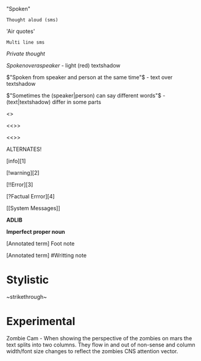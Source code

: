 "Spoken"

`Thought aloud (sms)`

'Air quotes'

```
Multi line sms
```

*Private thought*

$Spoken over a speaker$ - light (red) textshadow

$"Spoken from speaker and person at the same time"$ - text over textshadow

$"Sometimes the (speaker|person) can say different words"$ - (text|textshadow) differ in some parts

<Info>

<<Warning>>

<<<Error>>>

<<<?FactualError?>>>

ALTERNATES!

[info][1]

[!warning][2]

[!!Error][3]

[?Factual Errror][4]

\[\[System Messages\]\]

**ADLIB**

**Imperfect proper noun**

[Annotated term] Foot note

[Annotated term] #Writting note

<!-- insert text about something here -->

Stylistic
========

~strikethrough~

Experimental
========

Zombie Cam - When showing the perspective of the zombies on mars the text splits into two columns. They flow in and out of non-sense and column width/font size changes to reflect the zombies CNS attention vector.
